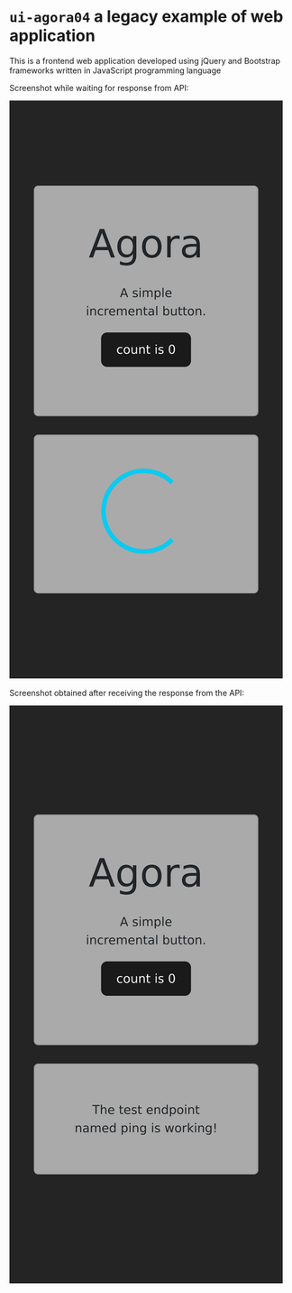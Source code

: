 # `ui-agora04` a legacy example of web application

This is a frontend web application developed using jQuery and Bootstrap frameworks written in JavaScript programming language

Screenshot while waiting for response from API:

![ui-agora04](./screenshots/screenshot_ui-agora04_mobile_first_loading.png)

Screenshot obtained after receiving the response from the API:

![ui-agora04](./screenshots/screenshot_ui-agora04_mobile_first_loaded.png)
